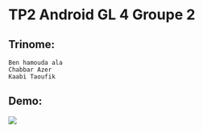 # TP2 Android GL 4 Groupe 2
## Trinome:
    Ben hamouda ala
    Chabbar Azer
    Kaabi Taoufik
## Demo:
![](tp2.gif)
